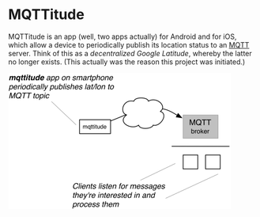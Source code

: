 # MQTTitude

MQTTitude is an app (well, two apps actually) for Android and for iOS, which allow
a device to periodically publish its location status to an [MQTT] server. Think of
this as a _decentralized Google Latitude_, whereby the latter no longer exists. (This
actually was the reason this project was initiated.)

 ![Architecture](mqttitude.png)

  [MQTT]: http://mqtt.org

